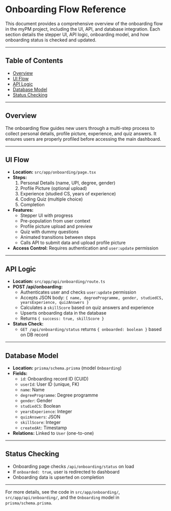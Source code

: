 # Onboarding Flow Reference

This document provides a comprehensive overview of the onboarding flow in the myPM project, including the UI, API, and database integration. Each section details the stepper UI, API logic, onboarding model, and how onboarding status is checked and updated.

---

## Table of Contents

- [Overview](#overview)
- [UI Flow](#ui-flow)
- [API Logic](#api-logic)
- [Database Model](#database-model)
- [Status Checking](#status-checking)

---

## Overview

The onboarding flow guides new users through a multi-step process to collect personal details, profile picture, experience, and quiz answers. It ensures users are properly profiled before accessing the main dashboard.

---

## UI Flow
- **Location:** `src/app/onboarding/page.tsx`
- **Steps:**
  1. Personal Details (name, UPI, degree, gender)
  2. Profile Picture (optional upload)
  3. Experience (studied CS, years of experience)
  4. Coding Quiz (multiple choice)
  5. Completion
- **Features:**
  - Stepper UI with progress
  - Pre-population from user context
  - Profile picture upload and preview
  - Quiz with dummy questions
  - Animated transitions between steps
  - Calls API to submit data and upload profile picture
- **Access Control:** Requires authentication and `user:update` permission

---

## API Logic
- **Location:** `src/app/api/onboarding/route.ts`
- **POST /api/onboarding:**
  - Authenticates user and checks `user:update` permission
  - Accepts JSON body: `{ name, degreeProgramme, gender, studiedCS, yearsExperience, quizAnswers }`
  - Calculates a `skillScore` based on quiz answers and experience
  - Upserts onboarding data in the database
  - Returns `{ success: true, skillScore }`
- **Status Check:**
  - `GET /api/onboarding/status` returns `{ onboarded: boolean }` based on DB record

---

## Database Model
- **Location:** `prisma/schema.prisma` (model `Onboarding`)
- **Fields:**
  - `id`: Onboarding record ID (CUID)
  - `userId`: User ID (unique, FK)
  - `name`: Name
  - `degreeProgramme`: Degree programme
  - `gender`: Gender
  - `studiedCS`: Boolean
  - `yearsExperience`: Integer
  - `quizAnswers`: JSON
  - `skillScore`: Integer
  - `createdAt`: Timestamp
- **Relations:** Linked to `User` (one-to-one)

---

## Status Checking
- Onboarding page checks `/api/onboarding/status` on load
- If `onboarded: true`, user is redirected to dashboard
- Onboarding data is upserted on completion

---

For more details, see the code in `src/app/onboarding/`, `src/app/api/onboarding/`, and the `Onboarding` model in `prisma/schema.prisma`. 